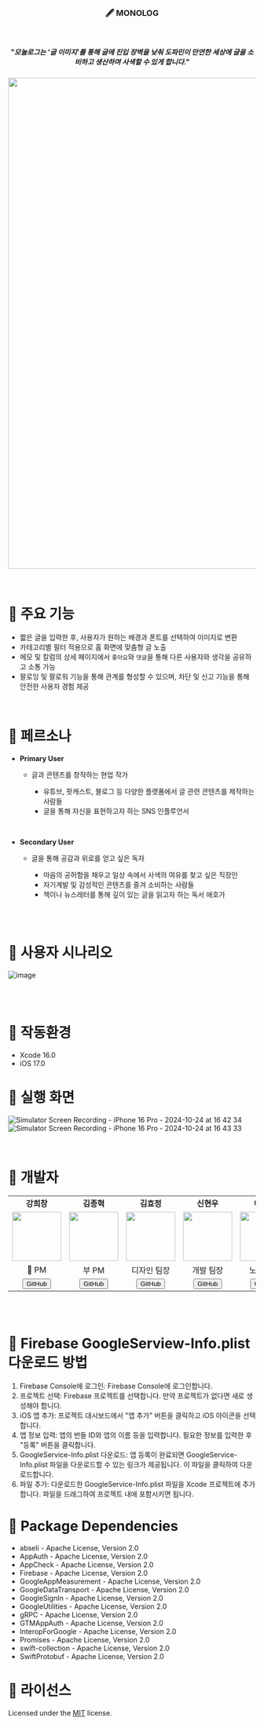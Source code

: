 <h3 align="center"> 🖋️ MONOLOG </h3>
<br>
<h5 align="center"> "모놀로그는 '글 이미지'를 통해 글에 진입 장벽을 낮춰 도파민이 만연한 세상에 글을 소비하고 생산하며 사색할 수 있게 합니다." </h5>
<p align="center">
<img src="https://github.com/user-attachments/assets/9ac90a34-c852-40ba-a211-8a43ed3d11fa" width="1000"/>
</p>
<br>

# 📑 주요 기능
- 짧은 글을 입력한 후, 사용자가 원하는 배경과 폰트를 선택하여 이미지로 변환
- 카테고리별 필터 적용으로 홈 화면에 맞춤형 글 노출
- 메모 및 칼럼의 상세 페이지에서 `좋아요`와 `댓글`을 통해 다른 사용자와 생각을 공유하고 소통 가능
- 팔로잉 및 팔로워 기능을 통해 관계를 형성할 수 있으며, 차단 및 신고 기능을 통해 안전한 사용자 경험 제공
<br>

# 📑 페르소나
- **Primary User**
  - 글과 콘텐츠를 창작하는 현업 작가

    - 유튜브, 팟캐스트, 블로그 등 다양한 플랫폼에서 글 관련 콘텐츠를 제작하는 사람들
    - 글을 통해 자신을 표현하고자 하는 SNS 인플루언서
<br>

- **Secondary User**
  - 글을 통해 공감과 위로를 얻고 싶은 독자
  
    - 마음의 공허함을 채우고 일상 속에서 사색의 여유를 찾고 싶은 직장인
    - 자기계발 및 감성적인 콘텐츠를 즐겨 소비하는 사람들
    - 책이나 뉴스레터를 통해 깊이 있는 글을 읽고자 하는 독서 애호가
<br>
<br>

# 📑 사용자 시나리오
![image](https://github.com/user-attachments/assets/f0eda490-b128-4be0-a290-513dcfb55864)

<br>
<br>

# 📑 작동환경
- Xcode 16.0
- iOS 17.0

# 📑 실행 화면
![Simulator Screen Recording - iPhone 16 Pro - 2024-10-24 at 16 42 34](https://github.com/user-attachments/assets/827ed862-da2c-47ff-91a0-93acdf9152cd)
![Simulator Screen Recording - iPhone 16 Pro - 2024-10-24 at 16 43 33](https://github.com/user-attachments/assets/c01cd110-a851-43fb-a34b-7e663cf8619a)

<br>

# 📑 개발자
<div align="center">
  <table>
    <tr>
      <td align="center"><strong>강희창</strong></td>
      <td align="center"><strong>김종혁</strong></td>
      <td align="center"><strong>김효정</strong></td>
      <td align="center"><strong>신현우</strong></td>
      <td align="center"><strong>이정민</strong></td>
      <td align="center"><strong>홍지수</strong></td>
    </tr>
    <tr>
      <td align="center"><img src="https://github.com/user-attachments/assets/be5b3203-cc7a-4e60-a75a-69523de2469a" width="100"></td>
      <td align="center"><img src="https://github.com/user-attachments/assets/a80efdda-a5b1-4834-85b5-071ca5eb6bf6" width="100"></td>
      <td align="center"><img src="https://github.com/user-attachments/assets/c56a8ea0-eeb1-444c-9ab0-8d21985e9161" width="100"></td>
      <td align="center"><img src="https://github.com/user-attachments/assets/8ee1d4eb-a8bc-4945-928e-9d21414bbfe4" width="100"></td>
      <td align="center"><img src="https://github.com/user-attachments/assets/5620dd88-9361-4c46-b4ed-05d23bd68ea2" width="100"></td>
      <td align="center"><img src="https://github.com/user-attachments/assets/0e592ef1-1c05-4763-b433-ff8034649e4a" width="100"></td>
    </tr>
    <tr>
      <td align="center">🚀 PM</td>
      <td align="center">부 PM</td>
      <td align="center">디자인 팀장</td>
      <td align="center">개발 팀장</td>
      <td align="center">노션 팀장</td>
      <td align="center">기획 팀장</td>
    </tr>
    <tr>
      <td align="center"><a href="https://github.com/saul1113"><button>GitHub</button></a></td>
      <td align="center"><a href="https://github.com/bbell428"><button>GitHub</button></a></td>
      <td align="center"><a href="https://github.com/71myo"><button>GitHub</button></a></td>
      <td align="center"><a href="https://github.com/show2633"><button>GitHub</button></a></td>
      <td align="center"><a href="https://github.com/Jeolmi123"><button>GitHub</button></a></td>
      <td align="center"><a href="https://github.com/jisooohh"><button>GitHub</button></a></td>
    </tr>
  </table>
</div>
<br>
<br>

# 📑 Firebase GoogleSerview-Info.plist 다운로드 방법
1. Firebase Console에 로그인: Firebase Console에 로그인합니다.
2. 프로젝트 선택: Firebase 프로젝트를 선택합니다. 만약 프로젝트가 없다면 새로 생성해야 합니다.
3. iOS 앱 추가: 프로젝트 대시보드에서 "앱 추가" 버튼을 클릭하고 iOS 아이콘을 선택합니다.
4. 앱 정보 입력: 앱의 번들 ID와 앱의 이름 등을 입력합니다. 필요한 정보를 입력한 후 "등록" 버튼을 클릭합니다.
5. GoogleService-Info.plist 다운로드: 앱 등록이 완료되면 GoogleService-Info.plist 파일을 다운로드할 수 있는 링크가 제공됩니다. 이 파일을 클릭하여 다운로드합니다.
6. 파일 추가: 다운로드한 GoogleService-Info.plist 파일을 Xcode 프로젝트에 추가합니다. 파일을 드래그하여 프로젝트 내에 포함시키면 됩니다.

# 📑 Package Dependencies
- abseli - Apache License, Version 2.0
- AppAuth - Apache License, Version 2.0
- AppCheck - Apache License, Version 2.0
- Firebase - Apache License, Version 2.0
- GoogleAppMeasurement - Apache License, Version 2.0
- GoogleDataTransport - Apache License, Version 2.0
- GoogleSignIn - Apache License, Version 2.0
- GoogleUtilities - Apache License, Version 2.0
- gRPC - Apache License, Version 2.0
- GTMAppAuth - Apache License, Version 2.0
- InteropForGoogle - Apache License, Version 2.0
- Promises - Apache License, Version 2.0
- swift-collection - Apache License, Version 2.0
- SwiftProtobuf - Apache License, Version 2.0

# 📑 라이선스
Licensed under the [MIT](LICENSE) license.
